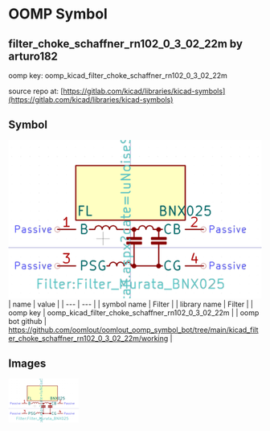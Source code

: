 # OOMP Symbol  
## filter_choke_schaffner_rn102_0_3_02_22m  by arturo182  
  
oomp key: oomp_kicad_filter_choke_schaffner_rn102_0_3_02_22m  
  
source repo at: [https://gitlab.com/kicad/libraries/kicad-symbols](https://gitlab.com/kicad/libraries/kicad-symbols)  
## Symbol  
  
[![working.png](working_600.png)](working.png)  
| name | value | 
| --- | --- | 
| symbol name | Filter | 
| library name | Filter | 
| oomp key | oomp_kicad_filter_choke_schaffner_rn102_0_3_02_22m | 
| oomp bot github | https://github.com/oomlout/oomlout_oomp_symbol_bot/tree/main/kicad_filter_choke_schaffner_rn102_0_3_02_22m/working | 
## Images  
  
[![working.png](working_140.png)](working.png)  
